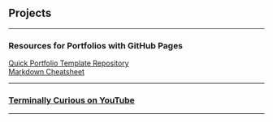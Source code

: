## Projects

---
### Resources for Portfolios with GitHub Pages

[Quick Portfolio Template Repository](https://github.com/terminallycurious8080/quick-portfolio) <br>
[Markdown Cheatsheet](pdf/markdown_cheatsheet.pdf) <br>

---

### [Terminally Curious on YouTube](https://www.youtube.com/@terminallycurious8080) <br>
---

